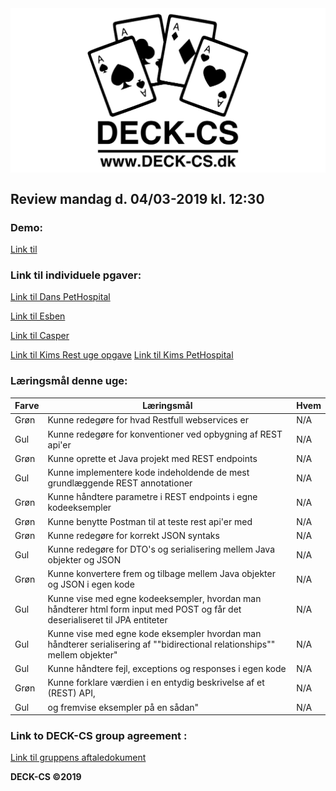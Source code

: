 <img src="Banner-top-DCS.png" width="700" align="center"/>  

## Review mandag d. 04/03-2019 kl. 12:30 ##

### Demo: ###
[Link til ](https://) 

### Link til individuele pgaver: ###
[Link til Dans PetHospital](https://github.com/godlikecpu/pethospital) 

[Link til Esben](https://github.com/Edunno) 

[Link til Casper](https://github.com/Marx02) 

[Link til Kims Rest uge opgave](https://github.com/KimHotDK/restday1) 
[Link til Kims PetHospital](https://github.com/KimHotDK/PetHospital) 

### Læringsmål denne uge:

Farve | Læringsmål | Hvem
------------ | ------------- | -------------
Grøn | Kunne redegøre for hvad Restfull webservices er | N/A
Gul | Kunne redegøre for konventioner ved opbygning af REST api'er | N/A
Grøn | Kunne oprette et Java projekt med REST endpoints | N/A
Gul | Kunne implementere kode indeholdende de mest grundlæggende REST annotationer | N/A
Grøn | Kunne håndtere parametre i REST endpoints i egne kodeeksempler | N/A
Grøn | Kunne benytte Postman til at teste rest api'er med | N/A
Grøn | Kunne redegøre for korrekt JSON syntaks | N/A
Gul | Kunne redegøre for DTO's og serialisering mellem Java objekter og JSON | N/A
Grøn | Kunne konvertere frem og tilbage mellem Java objekter og JSON i egen kode | N/A
Gul | Kunne vise med egne kodeeksempler, hvordan man håndterer html form input med POST og får det deserialiseret til JPA entiteter | N/A
Gul | Kunne vise med egne kode eksempler hvordan man håndterer serialisering af ""bidirectional relationships"" mellem objekter" | N/A
Gul | Kunne håndtere fejl, exceptions og responses i egen kode | N/A
Grøn | Kunne forklare værdien i en entydig beskrivelse af et (REST) API,  | N/A
Gul | og fremvise eksempler på en sådan" | N/A

### Link to DECK-CS group agreement :
[Link til gruppens aftaledokument](https://docs.google.com/document/d/1uSLKk3kQAV3UQ0Y1XKtVFQ_YJ_gXrON00-IDqS8o5s4/edit?usp=sharing) 

**DECK-CS ©2019**

